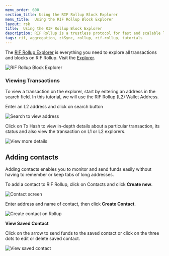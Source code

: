 ```yaml
---
menu_order: 600
section_title: Using the RIF Rollup Block Explorer
menu_title:  Using the RIF Rollup Block Explorer
layout: rsk
title:  Using the RIF Rollup Block Explorer
description: RIF Rollup is a trustless protocol for fast and scalable low-cost payments on Rootstock powered by zkRollup Technology.
tags: rif, aggregation, zkSync, rollup, rif-rollup, tutorials
---
```


The [RIF Rollup Explorer](https://github.com/rsksmart/rif-rollup-explorer) is everything you need to explore all transactions and blocks on RIF Rollup. Visit the [Explorer](https://explorer.testnet.rollup.rif.technology/explorer/).

![RIF Rollup Block Explorer](/assets/img/rif-rollup/25-rif-rollup-explorer.png)


### Viewing Transactions
To view a transaction on the explorer, start by entering an address in the search field.
In this tutorial, we will use the RIF Rollup (L2) Wallet Address.

Enter an L2 address and click on search button

![Search to view address](/assets/img/rif-rollup/26-rif-rollup-explorer-search-tx.png)

Click on Tx Hash to view in-depth details about a particular transaction, its status and also view the transaction on L1 or L2 explorers.

![View more details](/assets/img/rif-rollup/27-rif-rollup-explorer-view-tx.png)

## Adding contacts
Adding contacts enables you to monitor and send funds easily without having to remember or keep tabs of long addresses. 

To add a contact to RIF Rollup, click on Contacts and click **Create new**.

![Contact screen](/assets/img/rif-rollup/29-rif-rollup-create-contact.png)

Enter address and name of contact, then click **Create Contact**.

![Create contact on Rollup](/assets/img/rif-rollup/30-add-contact-name.png)

**View Saved Contact**

Click on the arrow to send funds to the saved contact or click on the three dots to edit or delete saved contact.

![View saved contact](/assets/img/rif-rollup/31-saved-contact-list.png)